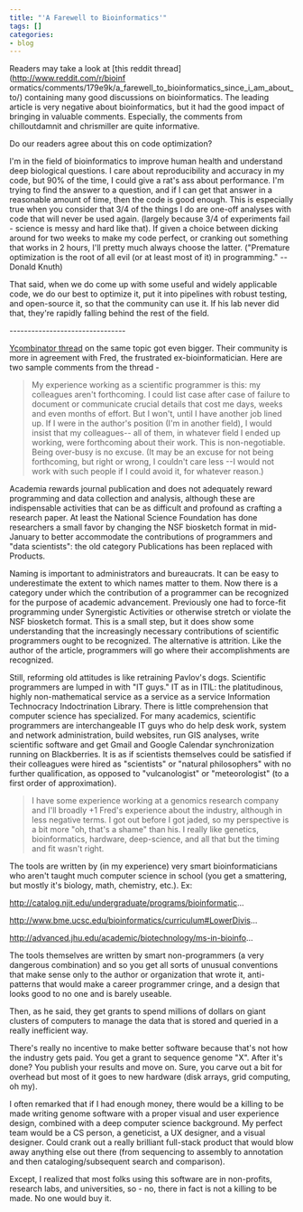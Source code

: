 ```yaml
---
title: "'A Farewell to Bioinformatics'"
tags: []
categories:
- blog
---
```

Readers may take a look at [this reddit thread](http://www.reddit.com/r/bioinf
ormatics/comments/179e9k/a_farewell_to_bioinformatics_since_i_am_about_to/)
containing many good discussions on bioinformatics. The leading article is
very negative about bioinformatics, but it had the good impact of bringing in
valuable comments. Especially, the comments from chilloutdamnit and
chrismiller are quite informative.
<!--more-->

Do our readers agree about this on code optimization?

>

I'm in the field of bioinformatics to improve human health and understand deep
biological questions. I care about reproducibility and accuracy in my code,
but 90% of the time, I could give a rat's ass about performance. I'm trying to
find the answer to a question, and if I can get that answer in a reasonable
amount of time, then the code is good enough. This is especially true when you
consider that 3/4 of the things I do are one-off analyses with code that will
never be used again. (largely because 3/4 of experiments fail - science is
messy and hard like that). If given a choice between dicking around for two
weeks to make my code perfect, or cranking out something that works in 2
hours, I'll pretty much always choose the latter. ("Premature optimization is
the root of all evil (or at least most of it) in programming." --Donald Knuth)

That said, when we do come up with some useful and widely applicable code, we
do our best to optimize it, put it into pipelines with robust testing, and
open-source it, so that the community can use it. If his lab never did that,
they're rapidly falling behind the rest of the field.

\--------------------------------

[Ycombinator thread](http://news.ycombinator.com/item?id=5123022) on the same
topic got even bigger. Their community is more in agreement with Fred, the
frustrated ex-bioinformatician. Here are two sample comments from the thread -

> My experience working as a scientific programmer is this: my colleagues
aren't forthcoming. I could list case after case of failure to document or
communicate crucial details that cost me days, weeks and even months of
effort. But I won't, until I have another job lined up. If I were in the
author's position (I'm in another field), I would insist that my colleagues--
all of them, in whatever field I ended up working, were forthcoming about
their work. This is non-negotiable. Being over-busy is no excuse. (It may be
an excuse for not being forthcoming, but right or wrong, I couldn't care less
--I would not work with such people if I could avoid it, for whatever reason.)

Academia rewards journal publication and does not adequately reward
programming and data collection and analysis, although these are indispensable
activities that can be as difficult and profound as crafting a research paper.
At least the National Science Foundation has done researchers a small favor by
changing the NSF biosketch format in mid-January to better accommodate the
contributions of programmers and "data scientists": the old category
Publications has been replaced with Products.

Naming is important to administrators and bureaucrats. It can be easy to
underestimate the extent to which names matter to them. Now there is a
category under which the contribution of a programmer can be recognized for
the purpose of academic advancement. Previously one had to force-fit
programming under Synergistic Activities or otherwise stretch or violate the
NSF biosketch format. This is a small step, but it does show some
understanding that the increasingly necessary contributions of scientific
programmers ought to be recognized. The alternative is attrition. Like the
author of the article, programmers will go where their accomplishments are
recognized.

Still, reforming old attitudes is like retraining Pavlov's dogs. Scientific
programmers are lumped in with "IT guys." IT as in ITIL: the platitudinous,
highly non-mathematical service as a service as a service Information
Technocracy Indoctrination Library. There is little comprehension that
computer science has specialized. For many academics, scientific programmers
are interchangeable IT guys who do help desk work, system and network
administration, build websites, run GIS analyses, write scientific software
and get Gmail and Google Calendar synchronization running on Blackberries. It
is as if scientists themselves could be satisfied if their colleagues were
hired as "scientists" or "natural philosophers" with no further qualification,
as opposed to "vulcanologist" or "meteorologist" (to a first order of
approximation).

> I have some experience working at a genomics research company and I'll
broadly +1 Fred's experience about the industry, although in less negative
terms. I got out before I got jaded, so my perspective is a bit more "oh,
that's a shame" than his. I really like genetics, bioinformatics, hardware,
deep-science, and all that but the timing and fit wasn't right.

The tools are written by (in my experience) very smart bioinformaticians who
aren't taught much computer science in school (you get a smattering, but
mostly it's biology, math, chemistry, etc.). Ex:

http://catalog.njit.edu/undergraduate/programs/bioinformatic...

http://www.bme.ucsc.edu/bioinformatics/curriculum#LowerDivis...

http://advanced.jhu.edu/academic/biotechnology/ms-in-bioinfo...

The tools themselves are written by smart non-programmers (a very dangerous
combination) and so you get all sorts of unusual conventions that make sense
only to the author or organization that wrote it, anti-patterns that would
make a career programmer cringe, and a design that looks good to no one and is
barely useable.

Then, as he said, they get grants to spend millions of dollars on giant
clusters of computers to manage the data that is stored and queried in a
really inefficient way.

There's really no incentive to make better software because that's not how the
industry gets paid. You get a grant to sequence genome "X". After it's done?
You publish your results and move on. Sure, you carve out a bit for overhead
but most of it goes to new hardware (disk arrays, grid computing, oh my).

I often remarked that if I had enough money, there would be a killing to be
made writing genome software with a proper visual and user experience design,
combined with a deep computer science background. My perfect team would be a
CS person, a geneticist, a UX designer, and a visual designer. Could crank out
a really brilliant full-stack product that would blow away anything else out
there (from sequencing to assembly to annotation and then
cataloging/subsequent search and comparison).

Except, I realized that most folks using this software are in non-profits,
research labs, and universities, so - no, there in fact is not a killing to be
made. No one would buy it.

